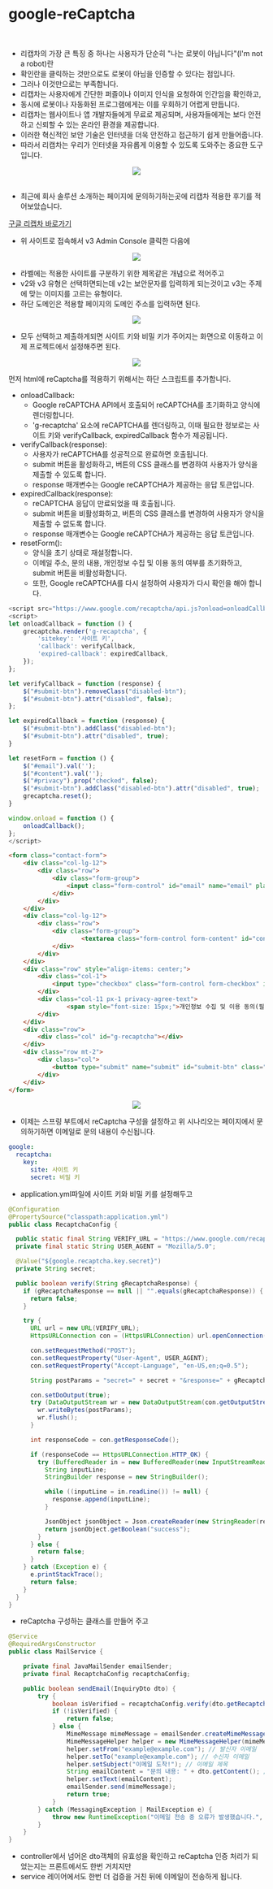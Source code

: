 # google-reCaptcha

<br>

+ 리캡차의 가장 큰 특징 중 하나는 사용자가 단순히 "나는 로봇이 아닙니다"(I'm not a robot)란
+ 확인란을 클릭하는 것만으로도 로봇이 아님을 인증할 수 있다는 점입니다.
+ 그러나 이것만으로는 부족합니다.
+ 리캡차는 사용자에게 간단한 퍼즐이나 이미지 인식을 요청하여 인간임을 확인하고,
+ 동시에 로봇이나 자동화된 프로그램에게는 이를 우회하기 어렵게 만듭니다.
+ 리캡차는 웹사이트나 앱 개발자들에게 무료로 제공되며, 사용자들에게는 보다 안전하고 신뢰할 수 있는 온라인 환경을 제공합니다.
+ 이러한 혁신적인 보안 기술은 인터넷을 더욱 안전하고 접근하기 쉽게 만들어줍니다.
+ 따라서 리캡차는 우리가 인터넷을 자유롭게 이용할 수 있도록 도와주는 중요한 도구입니다.

<div align="center">
  <img src="./img/1.0.png">
</div>
<br>

+ 최근에 회사 솔루션 소개하는 페이지에 문의하기하는곳에 리캡차 적용한 후기를 적어보았습니다.

[구글 리캡차 바로가기](https://www.google.com/recaptcha/about/)

+ 위 사이트로 접속해서 v3 Admin Console 클릭한 다음에

<div align="center">
  <img src="./img/2.0.png">
</div>

+ 라벨에는 적용한 사이트를 구분하기 위한 제목같은 개념으로 적어주고
+ v2와 v3 유형은 선택하면되는데 v2는 보안문자를 입력하게 되는것이고 v3는 주제에 맞는 이미지를 고르는 유형이다.
+ 하단 도메인은 적용할 페이지의 도메인 주소를 입력하면 된다.

<div align="center">
  <img src="./img/3.0.png">
</div>

+ 모두 선택하고 제출하게되면 사이트 키와 비밀 키가 주어지는 화면으로 이동하고 이제 프로젝트에서 설정해주면 된다.

<div align="center">
  <img src="./img/4.0.png">
</div>

먼저 html에 reCaptcha를 적용하기 위해서는 하단 스크립트를 추가합니다.

+ onloadCallback:
  + Google reCAPTCHA API에서 호출되어 reCAPTCHA를 초기화하고 양식에 렌더링합니다.
  + 'g-recaptcha' 요소에 reCAPTCHA를 렌더링하고, 이때 필요한 정보로는 사이트 키와 verifyCallback, expiredCallback 함수가 제공됩니다.
+ verifyCallback(response):
  + 사용자가 reCAPTCHA를 성공적으로 완료하면 호출됩니다.
  + submit 버튼을 활성화하고, 버튼의 CSS 클래스를 변경하여 사용자가 양식을 제출할 수 있도록 합니다.
  + response 매개변수는 Google reCAPTCHA가 제공하는 응답 토큰입니다.
+ expiredCallback(response):
  + reCAPTCHA 응답이 만료되었을 때 호출됩니다.
  + submit 버튼을 비활성화하고, 버튼의 CSS 클래스를 변경하여 사용자가 양식을 제출할 수 없도록 합니다.
  + response 매개변수는 Google reCAPTCHA가 제공하는 응답 토큰입니다.
+ resetForm():
  + 양식을 초기 상태로 재설정합니다.
  + 이메일 주소, 문의 내용, 개인정보 수집 및 이용 동의 여부를 초기화하고, submit 버튼을 비활성화합니다.
  + 또한, Google reCAPTCHA를 다시 설정하여 사용자가 다시 확인을 해야 합니다.

```javascript
<script src="https://www.google.com/recaptcha/api.js?onload=onloadCallback&render=explicit" async defer></script>
<script>
let onloadCallback = function () {
    grecaptcha.render('g-recaptcha', {
        'sitekey': '사이트 키',
        'callback': verifyCallback,
        'expired-callback': expiredCallback,
    });
};

let verifyCallback = function (response) {
    $("#submit-btn").removeClass("disabled-btn");
    $("#submit-btn").attr("disabled", false);
};

let expiredCallback = function (response) {
    $("#submit-btn").addClass("disabled-btn");
    $("#submit-btn").attr("disabled", true);
}

let resetForm = function () {
    $("#email").val('');
    $("#content").val('');
    $("#privacy").prop("checked", false);
    $("#submit-btn").addClass("disabled-btn").attr("disabled", true);
    grecaptcha.reset();
}

window.onload = function () {
    onloadCallback();
};
</script>
```

```html
<form class="contact-form">
    <div class="col-lg-12">
        <div class="row">
            <div class="form-group">
                <input class="form-control" id="email" name="email" placeholder="이메일을 입력해주세요*" type="text">
            </div>
        </div>
    </div>
    <div class="col-lg-12">
        <div class="row">
            <div class="form-group">
                    <textarea class="form-control form-content" id="content" name="content" placeholder="문의내용을 입력해주세요. *"></textarea>
            </div>
        </div>
    </div>
    <div class="row" style="align-items: center;">
        <div class="col-1">
            <input type="checkbox" class="form-control form-checkbox" id="privacy">
        </div>
        <div class="col-11 px-1 privacy-agree-text">
                <span style="font-size: 15px;">개인정보 수집 및 이용 동의(필수) <a class="privacy-info"  data-bs-toggle="modal" data-bs-target="#privacy-modal" href="#">자세히</a></span>
        </div>
    </div>
    <div class="row">
        <div class="col" id="g-recaptcha"></div>
    </div>
    <div class="row mt-2">
        <div class="col">
            <button type="submit" name="submit" id="submit-btn" class="disabled-btn mt-0" value="문의하기" disabled>문의하기 <i class="fa fa-paper-plane"></i></button>
        </div>
    </div>
</form>
```

<div align="center">
  <img src="./img/5.0.png">
</div>

+ 이제는 스프링 부트에서 reCaptcha 구성을 설정하고 위 시나리오는 페이지에서 문의하기하면 이메일로 문의 내용이 수신됩니다.

```yaml
google:
  recaptcha:
    key:
      site: 사이트 키
      secret: 비밀 키
```

+ application.yml파일에 사이트 키와 비밀 키를 설정해두고

```java
@Configuration
@PropertySource("classpath:application.yml")
public class RecaptchaConfig {

  public static final String VERIFY_URL = "https://www.google.com/recaptcha/api/siteverify";
  private final static String USER_AGENT = "Mozilla/5.0";

  @Value("${google.recaptcha.key.secret}")
  private String secret;

  public boolean verify(String gRecaptchaResponse) {
    if (gRecaptchaResponse == null || "".equals(gRecaptchaResponse)) {
      return false;
    }

    try {
      URL url = new URL(VERIFY_URL);
      HttpsURLConnection con = (HttpsURLConnection) url.openConnection();

      con.setRequestMethod("POST");
      con.setRequestProperty("User-Agent", USER_AGENT);
      con.setRequestProperty("Accept-Language", "en-US,en;q=0.5");

      String postParams = "secret=" + secret + "&response=" + gRecaptchaResponse;

      con.setDoOutput(true);
      try (DataOutputStream wr = new DataOutputStream(con.getOutputStream())) {
        wr.writeBytes(postParams);
        wr.flush();
      }

      int responseCode = con.getResponseCode();

      if (responseCode == HttpsURLConnection.HTTP_OK) {
        try (BufferedReader in = new BufferedReader(new InputStreamReader(con.getInputStream()))) {
          String inputLine;
          StringBuilder response = new StringBuilder();

          while ((inputLine = in.readLine()) != null) {
            response.append(inputLine);
          }

          JsonObject jsonObject = Json.createReader(new StringReader(response.toString())).readObject();
          return jsonObject.getBoolean("success");
        }
      } else {
        return false;
      }
    } catch (Exception e) {
      e.printStackTrace();
      return false;
    }
  }
}
```

+ reCaptcha 구성하는 클래스를 만들어 주고

```java
@Service
@RequiredArgsConstructor
public class MailService {

    private final JavaMailSender emailSender;
    private final RecaptchaConfig recaptchaConfig;

    public boolean sendEmail(InquiryDto dto) {
        try {
            boolean isVerified = recaptchaConfig.verify(dto.getRecaptcha());
            if (!isVerified) {
                return false;
            } else {
                MimeMessage mimeMessage = emailSender.createMimeMessage();
                MimeMessageHelper helper = new MimeMessageHelper(mimeMessage, true);
                helper.setFrom("example@example.com"); // 발신자 이메일
                helper.setTo("example@example.com"); // 수신자 이메일
                helper.setSubject("이메일 도착!"); // 이메일 제목
                String emailContent = "문의 내용: " + dto.getContent(); // 문의 내용
                helper.setText(emailContent);
                emailSender.send(mimeMessage);
                return true;
            }
        } catch (MessagingException | MailException e) {
            throw new RuntimeException("이메일 전송 중 오류가 발생했습니다.", e);
        }
    }
}
```

+ controller에서 넘어온 dto객체의 유효성을 확인하고 reCaptcha 인증 처리가 되었는지는 프론트에서도 한번 거치지만
+ service 레이어에서도 한번 더 검증을 거친 뒤에 이메일이 전송하게 됩니다.

